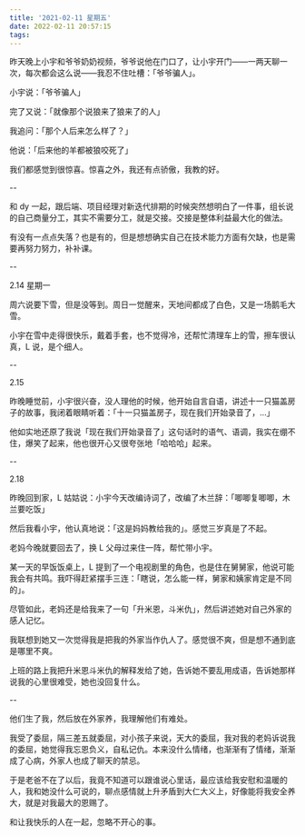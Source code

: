 ```yaml
---
title: '2021-02-11 星期五'
date: 2022-02-11 20:57:15
tags:
---
```


昨天晚上小宇和爷爷奶奶视频，爷爷说他在门口了，让小宇开门——一两天聊一次，每次都会这么说——我忍不住吐槽：「爷爷骗人」。

小宇说：「爷爷骗人」

完了又说：「就像那个说狼来了狼来了的人」

我追问：「那个人后来怎么样了？」

他说：「后来他的羊都被狼咬死了」

我们都感觉到很惊喜。惊喜之外，我还有点骄傲，我教的好。

--

和 dy 一起，跟后端、项目经理对新迭代排期的时候突然想明白了一件事，组长说的自己商量分工，其实不需要分工，就是交接。交接是整体利益最大化的做法。

有没有一点点失落？也是有的，但是想想确实自己在技术能力方面有欠缺，也是需要再努力努力，补补课。

--

2.14 星期一

周六说要下雪，但是没等到。周日一觉醒来，天地间都成了白色，又是一场鹅毛大雪。

小宇在雪中走得很快乐，戴着手套，也不觉得冷，还帮忙清理车上的雪，擦车很认真，L 说，是个细人。

--

2.15

昨晚睡觉前，小宇很兴奋，没人理他的时候，他开始自言自语，讲述十一只猫盖房子的故事，我闭着眼睛听着：「十一只猫盖房子，现在我们开始录音了，...」

他如实地还原了我说「现在我们开始录音了」这句话时的语气、语调，我实在绷不住，爆笑了起来，他也很开心又很夸张地「哈哈哈」起来。

--

2.18

昨晚回到家，L 姑姑说：小宇今天改编诗词了，改编了木兰辞：「唧唧复唧唧，木兰要吃饭」

然后我看小宇，他认真地说：「这是妈妈教给我的」。感觉三岁真是了不起。

老妈今晚就要回去了，换 L 父母过来住一阵，帮忙带小宇。

某一天的早饭饭桌上，L 提到了一个电视剧里的角色，也是住在舅舅家，他说可能我会有共鸣。我吓得赶紧摆手三连：「瞎说，怎么能一样，舅家和姨家肯定是不同的」。

尽管如此，老妈还是给我来了一句「升米恩，斗米仇」，然后讲述她对自己外家的感人记忆。

我联想到她又一次觉得我是把我的外家当作仇人了。感觉很不爽，但是想不通到底是哪里不爽。

上班的路上我把升米恩斗米仇的解释发给了她，告诉她不要乱用成语，告诉她那样说我的心里很难受，她也没回复什么。

--

他们生了我，然后放在外家养，我理解他们有难处。

我受了委屈，隔三差五就委屈，对小孩子来说，天大的委屈，我对我的老妈诉说我的委屈，她觉得我忘恩负义，自私记仇。本来没什么情绪，也渐渐有了情绪，渐渐成了心病，外家人也成了聊天的禁忌。

于是老爸不在了以后，我竟不知道可以跟谁说心里话，最应该给我安慰和温暖的人，我和她没什么可说的，聊点感情就上升矛盾到大仁大义上，好像能将我安全养大，就是对我最大的恩赐了。

和让我快乐的人在一起，忽略不开心的事。


